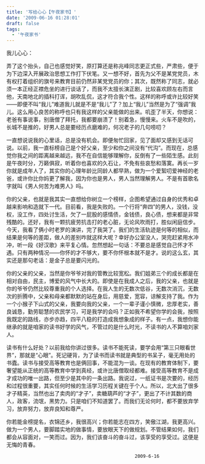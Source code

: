 ```yaml
---
title: '写给心心【午夜家书】'
date: '2009-06-16 01:28:01'
draft: false
tags:
  - '午夜家书'
---
```


我儿心心：

弄了这个抬头，自己也感觉好笑，原打算还是称兆峰同志更正式些，严肃些，便于为下边深入开展政治思想工作打下伏笔。又一想不好，首先为父不是某党党员，木有权打着组织的旗号来教育目前仍然非某党党员的你；其次，既然称了同志，就必须一本正经正襟危坐的进行谈话了，而我不太擅长演正剧，比较喜欢顾左右而言他，天南地北的插科打诨，胡吹乱侃，这才符合我个性。这样的称呼或许比较好笑——即便不叫“我儿”难道我儿就是不是“我儿”了？加上“我儿”当然是为了“强调”我儿。这么用心良苦的称呼也只有我这样的父亲能做的出来。叽歪了半天，你想说：老爸有事说事，别唐僧了拜托，我都要崩溃了！别着急，慢慢来。火车不是吹的，长城不是推的，好男人总是要经历点磨难的，何况老子的几句唠叨？

一直想说说我的心里话，总是没有机会。即便匆忙回家，见了面却又感到无话可说。以前，我一直标榜自己是个好父亲，至少和你之间没有“代沟”。而现在，总感觉你我之间的距离越来越远，我不在自信能够理解你，反倒有了一些陌生感。此刻是午夜时分，万籁俱寂，听着你也喜欢的久石让，不免有些哀愁和落寞。再长一岁你就是成年人了，其实你的心理年龄比同龄人都早熟，做为一个爱絮叨爱神经的老爸，或许你比你妈更了解我，因为你也是男人，男人当然理解男人。不是有首歌名字就叫《男人何苦为难男人》吗。

你的父亲，也就是我其实一直想给你树立一个榜样，企图希望通过自身的优秀和卓越来影响和造就下一代。目前看，我是失败的。一个行将“奔四”的男人，没钱，没权，没工作，四处讨生活，欠了一屁股的感情债，金钱债，良心债，想来都是非常残酷的。还好，我有一颗抗疲劳抗击打的老心脏，无论风吹雨打，胜似闲庭信步。今天，我看了俩小时老罗的演讲，完了我哭了。我们的生活轨迹是何等的相似，而结果是何等的差距，做人的差别咋就这样大呢？幸好办公室没人，哭完赶紧用水冲冲，听一段《好汉歌》来平复心情。忽然想起一句话：不要总是感觉自己怀才不遇。只有两种情况——你怀的才不够大，要不你怀根本就不是才。说的这么玄，其实还是那句老话：是金子总是要闪光的。

你的父亲的父亲，当然是你爷爷对我的管教比较宽松。我们姐弟三个的成长都是在相对自由，民主，博爱的风气中长大的。即使是在我成人之后，我的父亲，也就是你的爷爷仍然比较尊重我的个人选择。在我人生的无数次低谷，无数次消沉，无数次的折腾中，父亲和母亲都默默的站在身后，用慈爱，宽容，谅解支持了我。作为一个小猴子下山式的父亲，我要向我的父亲，一个一辈子谨小慎微，忠厚老实，善良诚恳，勤劳聪慧的农民学习，可是我学的会吗？正如我不希望你学的会我，按照我既定的路线，亦步亦趋，四平八稳的打造成我想象成的样子。有一点，我想你能继承的就是咱家的读书好学的风气，不管过的是什么时光，不读书的人不算咱刘家人。

读书有什么好处？以前我给你讲过很多。读书不能死读，要学会用“第三只眼看世界”，那就是“心眼”。死记硬背，为了读书而读书就是典型的书呆子，毫无用处的书蠹。读书与接受高等教育也是俩回事，不能混为一谈。在现有的教育体制下，要奢望能从正统的高等教育中学到真经，或许比唐僧取经都难。接受高等教育不是成才成功的唯一出路，但至少是其中的一条出路。我说过，一纸证书是次要的，经历和过程很重要，其实任何时候的生活学习历程关键在于个人。所以，北大出了很多才子精英，当然也出了卖肉的“才子”，卖糖葫芦的“才子”，更出了不计其数的商人，政客，流氓，黑势力。只是咱们不知道罢了。而我们无论何时，都不要放弃学习，放弃努力，放弃良知和尊严。

你若能金榜提名，衣锦还乡，我很高兴；你若能志在四方，笑傲江湖，我更高兴。做为一个男人，要脚踏实地的做事情，要放眼天下的做规划。不管结果如何，我们都会从容面对，一笑而过。因为，我们该奋斗的奋斗过，该享受的享受过。这便是无悔的青春。

                                                   2009-6-16
